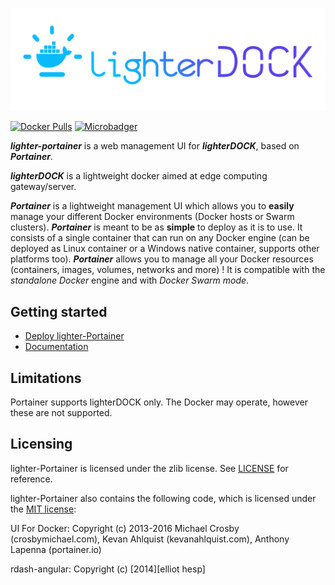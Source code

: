 <p align="center">
  <img title="lightDOCK" src='https://github.com/saafo/lighter-portainer/blob/develop/assets/images/logo_alt.png?raw=true' />
</p>

[![Docker Pulls](https://img.shields.io/docker/pulls/portainer/portainer.svg)](https://hub.docker.com/r/portainer/portainer/)
[![Microbadger](https://images.microbadger.com/badges/image/portainer/portainer.svg)](http://microbadger.com/images/portainer/portainer 'Image size')

**_lighter-portainer_** is a web management UI for **_lighterDOCK_**, based on **_Portainer_**.

**_lighterDOCK_** is a lightweight docker aimed at edge computing gateway/server.

**_Portainer_** is a lightweight management UI which allows you to **easily** manage your different Docker environments (Docker hosts or Swarm clusters).
**_Portainer_** is meant to be as **simple** to deploy as it is to use. It consists of a single container that can run on any Docker engine (can be deployed as Linux container or a Windows native container, supports other platforms too).
**_Portainer_** allows you to manage all your Docker resources (containers, images, volumes, networks and more) ! It is compatible with the _standalone Docker_ engine and with _Docker Swarm mode_.

## Getting started

- [Deploy lighter-Portainer](https://www.portainer.io/installation/)
- [Documentation](https://www.portainer.io/documentation/)

## Limitations

Portainer supports lighterDOCK only. The Docker may operate, however these are not supported.

## Licensing

lighter-Portainer is licensed under the zlib license. See [LICENSE](./LICENSE) for reference.

lighter-Portainer also contains the following code, which is licensed under the [MIT license](https://opensource.org/licenses/MIT):

UI For Docker: Copyright (c) 2013-2016 Michael Crosby (crosbymichael.com), Kevan Ahlquist (kevanahlquist.com), Anthony Lapenna (portainer.io)

rdash-angular: Copyright (c) [2014][elliot hesp]
